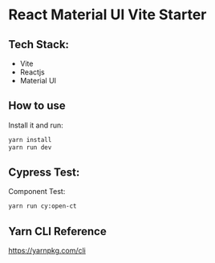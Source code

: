 # React Material UI Vite Starter

## Tech Stack:

- Vite
- Reactjs
- Material UI

## How to use

Install it and run:

```bash
yarn install
yarn run dev
```
## Cypress Test:

Component Test:
```bash
yarn run cy:open-ct
```

## Yarn CLI Reference

https://yarnpkg.com/cli
